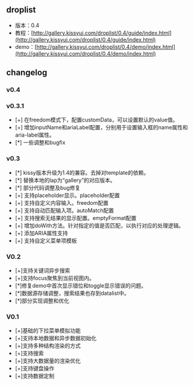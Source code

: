 ## droplist

* 版本：0.4
* 教程：[http://gallery.kissyui.com/droplist/0.4/guide/index.html](http://gallery.kissyui.com/droplist/0.4/guide/index.html)
* demo：[http://gallery.kissyui.com/droplist/0.4/demo/index.html](http://gallery.kissyui.com/droplist/0.4/demo/index.html)

## changelog

### v0.4

### v0.3.1
- [+] 在freedom模式下，配置customData，可以设置默认的value值。
- [+] 增加inputName和ariaLabel配置，分别用于设置输入框的name属性和aria-label属性。
- [*] 一些调整和bugfix

### v0.3

- [*] kissy版本升级为1.4的兼容。去掉对template的依赖。
- [*] 替换本地的lap为“gallery”的对应版本。
- [*] 部分代码调整及bug修复
- [+] 支持placeholder显示。placeholder配置
- [+] 支持自定义内容输入。freedom配置
- [+] 支持自动匹配输入项。autoMatch配置
- [+] 支持搜索无结果的显示配置。emptyFormat配置
- [+] 增加doWith方法。针对指定的值是否匹配，以执行对应的处理逻辑。
- [+] 添加ARIA属性支持
- [+] 支持自定义菜单项模板

### V0.2

- [+]支持关键词异步搜索
- [+]支持focus聚焦到当前视图内。
- [*]修复demo中首次显示错位和toggle显示错误的问题。
- [*]数据源存储调整，搜索结果也存到datalist中。
- [*]部分实现调整和优化

### V0.1

- [+]基础的下拉菜单模拟功能
- [+]支持本地数据和异步数据初始化
- [+]支持多种结构渲染的方式
- [+]支持搜索
- [+]支持大数据量的渲染优化
- [+]支持键盘操作
- [+]支持数据定制

